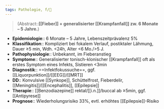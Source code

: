 ```yaml
---
tags: Pathologie, f/🦄
---
```

> (Abstract::**[[Fieber]] + generalisierter [[Krampfanfall]] zw. 6 Monate – 5 Jahre.**)
- **Epidemiologie**:: 6 Monate – 5 Jahre, Lebenszeitprävalenz 5%
- **Klassifikation**:: Kompliziert bei fokalem Verlauf, postiktaler Lähmung, Dauer ≥5 min, Wdh. <24h, Alter <6 Mo./>5 J.
- **Pathophysiologie**:: Unbekannt, im Fieberanstieg
- **Symptome**:: Generalisierter tonisch-klonischer [[Krampfanfall]] oft als erstes Symptom eines Infekts, Sistieren <3min
- **Diagnostik**:: ==Infektfokussuche==, ggf. [[Liquorpunktion]]/[[EEG]]/[[MRT]]
- **DD**:: Konvulsive [[Synkope]], Schüttelfrost, Fieberdelir, [[Meningitis]]/[[Encephalitis]], [[Epilepsie]]
- **Therapie**:: [[Benzodiazepine]] rektal/[[i.n.]]/buccal ab ≥5min, ggf. [[Antipyrese]]
- **Prognose**:: Wiederholungsrisiko 33%, evtl. erhöhtes [[Epilepsie]]-Risiko
